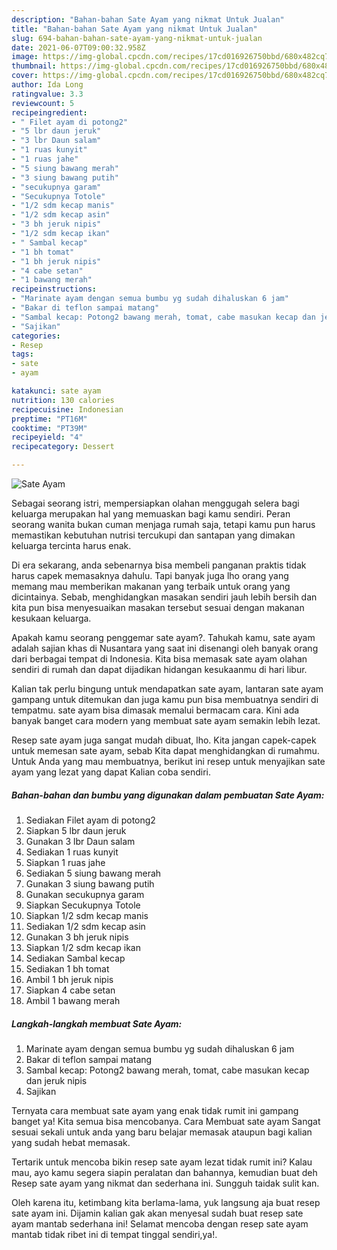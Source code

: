 ```yaml
---
description: "Bahan-bahan Sate Ayam yang nikmat Untuk Jualan"
title: "Bahan-bahan Sate Ayam yang nikmat Untuk Jualan"
slug: 694-bahan-bahan-sate-ayam-yang-nikmat-untuk-jualan
date: 2021-06-07T09:00:32.958Z
image: https://img-global.cpcdn.com/recipes/17cd016926750bbd/680x482cq70/sate-ayam-foto-resep-utama.jpg
thumbnail: https://img-global.cpcdn.com/recipes/17cd016926750bbd/680x482cq70/sate-ayam-foto-resep-utama.jpg
cover: https://img-global.cpcdn.com/recipes/17cd016926750bbd/680x482cq70/sate-ayam-foto-resep-utama.jpg
author: Ida Long
ratingvalue: 3.3
reviewcount: 5
recipeingredient:
- " Filet ayam di potong2"
- "5 lbr daun jeruk"
- "3 lbr Daun salam"
- "1 ruas kunyit"
- "1 ruas jahe"
- "5 siung bawang merah"
- "3 siung bawang putih"
- "secukupnya garam"
- "Secukupnya Totole"
- "1/2 sdm kecap manis"
- "1/2 sdm kecap asin"
- "3 bh jeruk nipis"
- "1/2 sdm kecap ikan"
- " Sambal kecap"
- "1 bh tomat"
- "1 bh jeruk nipis"
- "4 cabe setan"
- "1 bawang merah"
recipeinstructions:
- "Marinate ayam dengan semua bumbu yg sudah dihaluskan 6 jam"
- "Bakar di teflon sampai matang"
- "Sambal kecap: Potong2 bawang merah, tomat, cabe masukan kecap dan jeruk nipis"
- "Sajikan"
categories:
- Resep
tags:
- sate
- ayam

katakunci: sate ayam 
nutrition: 130 calories
recipecuisine: Indonesian
preptime: "PT16M"
cooktime: "PT39M"
recipeyield: "4"
recipecategory: Dessert

---
```



![Sate Ayam](https://img-global.cpcdn.com/recipes/17cd016926750bbd/680x482cq70/sate-ayam-foto-resep-utama.jpg)

Sebagai seorang istri, mempersiapkan olahan menggugah selera bagi keluarga merupakan hal yang memuaskan bagi kamu sendiri. Peran seorang  wanita bukan cuman menjaga rumah saja, tetapi kamu pun harus memastikan kebutuhan nutrisi tercukupi dan santapan yang dimakan keluarga tercinta harus enak.

Di era  sekarang, anda sebenarnya bisa membeli panganan praktis tidak harus capek memasaknya dahulu. Tapi banyak juga lho orang yang memang mau memberikan makanan yang terbaik untuk orang yang dicintainya. Sebab, menghidangkan masakan sendiri jauh lebih bersih dan kita pun bisa menyesuaikan masakan tersebut sesuai dengan makanan kesukaan keluarga. 



Apakah kamu seorang penggemar sate ayam?. Tahukah kamu, sate ayam adalah sajian khas di Nusantara yang saat ini disenangi oleh banyak orang dari berbagai tempat di Indonesia. Kita bisa memasak sate ayam olahan sendiri di rumah dan dapat dijadikan hidangan kesukaanmu di hari libur.

Kalian tak perlu bingung untuk mendapatkan sate ayam, lantaran sate ayam gampang untuk ditemukan dan juga kamu pun bisa membuatnya sendiri di tempatmu. sate ayam bisa dimasak memalui bermacam cara. Kini ada banyak banget cara modern yang membuat sate ayam semakin lebih lezat.

Resep sate ayam juga sangat mudah dibuat, lho. Kita jangan capek-capek untuk memesan sate ayam, sebab Kita dapat menghidangkan di rumahmu. Untuk Anda yang mau membuatnya, berikut ini resep untuk menyajikan sate ayam yang lezat yang dapat Kalian coba sendiri.

<!--inarticleads1-->

##### Bahan-bahan dan bumbu yang digunakan dalam pembuatan Sate Ayam:

1. Sediakan  Filet ayam di potong2
1. Siapkan 5 lbr daun jeruk
1. Gunakan 3 lbr Daun salam
1. Sediakan 1 ruas kunyit
1. Siapkan 1 ruas jahe
1. Sediakan 5 siung bawang merah
1. Gunakan 3 siung bawang putih
1. Gunakan secukupnya garam
1. Siapkan Secukupnya Totole
1. Siapkan 1/2 sdm kecap manis
1. Sediakan 1/2 sdm kecap asin
1. Gunakan 3 bh jeruk nipis
1. Siapkan 1/2 sdm kecap ikan
1. Sediakan  Sambal kecap
1. Sediakan 1 bh tomat
1. Ambil 1 bh jeruk nipis
1. Siapkan 4 cabe setan
1. Ambil 1 bawang merah




<!--inarticleads2-->

##### Langkah-langkah membuat Sate Ayam:

1. Marinate ayam dengan semua bumbu yg sudah dihaluskan 6 jam
1. Bakar di teflon sampai matang
1. Sambal kecap: Potong2 bawang merah, tomat, cabe masukan kecap dan jeruk nipis
1. Sajikan




Ternyata cara membuat sate ayam yang enak tidak rumit ini gampang banget ya! Kita semua bisa mencobanya. Cara Membuat sate ayam Sangat sesuai sekali untuk anda yang baru belajar memasak ataupun bagi kalian yang sudah hebat memasak.

Tertarik untuk mencoba bikin resep sate ayam lezat tidak rumit ini? Kalau mau, ayo kamu segera siapin peralatan dan bahannya, kemudian buat deh Resep sate ayam yang nikmat dan sederhana ini. Sungguh taidak sulit kan. 

Oleh karena itu, ketimbang kita berlama-lama, yuk langsung aja buat resep sate ayam ini. Dijamin kalian gak akan menyesal sudah buat resep sate ayam mantab sederhana ini! Selamat mencoba dengan resep sate ayam mantab tidak ribet ini di tempat tinggal sendiri,ya!.

